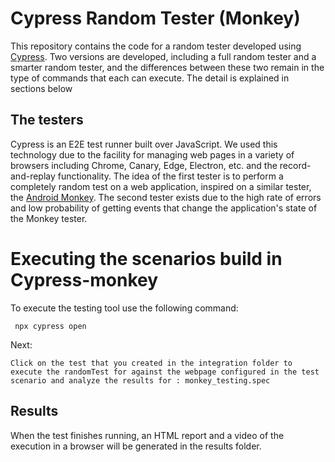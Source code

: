 # Cypress Random Tester (Monkey)
This repository contains the code for a random tester developed using [Cypress](https://www.cypress.io/). Two versions are developed, including a full random tester and a smarter random tester, and the differences between these two remain in the type of commands that each can execute. The detail is explained in sections below

## The testers
Cypress is an E2E test runner built over JavaScript. We used this technology due to the facility for managing web pages in a variety of browsers including Chrome, Canary, Edge, Electron, etc. and the record-and-replay functionality. The idea of the first tester is to perform a completely random test on a web application, inspired on a similar tester, the [Android Monkey](https://developer.android.com/studio/test/monkey). The second tester exists due to the high rate of errors and low probability of getting events that change the application's state of the Monkey tester.

# Executing the scenarios build in Cypress-monkey
To execute the testing tool use the following command:

```
 npx cypress open

```

Next:

```
Click on the test that you created in the integration folder to execute the randomTest for against the webpage configured in the test scenario and analyze the results for : monkey_testing.spec

```


## Results
When the test finishes running, an HTML report and a video of the execution in a browser will be generated in the results folder.
